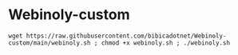 # Webinoly-custom
```
wget https://raw.githubusercontent.com/bibicadotnet/Webinoly-custom/main/webinoly.sh ; chmod +x webinoly.sh ; ./webinoly.sh
```
